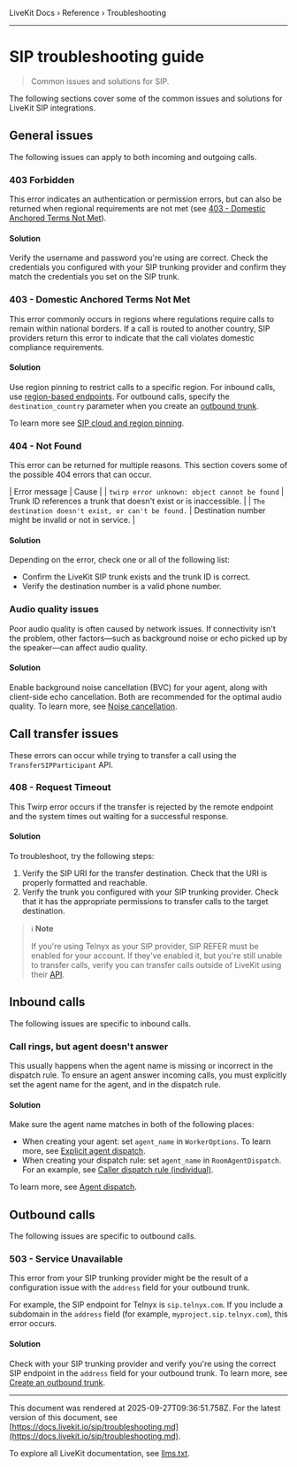 LiveKit Docs › Reference › Troubleshooting

---

# SIP troubleshooting guide

> Common issues and solutions for SIP.

The following sections cover some of the common issues and solutions for LiveKit SIP integrations.

## General issues

The following issues can apply to both incoming and outgoing calls.

### 403 Forbidden

This error indicates an authentication or permission errors, but can also be returned when regional requirements are not met (see [403 - Domestic Anchored Terms Not Met](#403-region-error)).

#### Solution

Verify the username and password you're using are correct. Check the credentials you configured with your SIP trunking provider and confirm they match the credentials you set on the SIP trunk.

### 403 - Domestic Anchored Terms Not Met

This error commonly occurs in regions where regulations require calls to remain within national borders. If a call is routed to another country, SIP providers return this error to indicate that the call violates domestic compliance requirements.

#### Solution

Use region pinning to restrict calls to a specific region. For inbound calls, use [region-based endpoints](https://docs.livekit.io/sip/cloud.md#inbound-calls). For outbound calls, specify the `destination_country` parameter when you create an [outbound trunk](https://docs.livekit.io/sip/trunk-outbound.md#region-pinning).

To learn more see [SIP cloud and region pinning](https://docs.livekit.io/sip/cloud.md).

### 404 - Not Found

This error can be returned for multiple reasons. This section covers some of the possible 404 errors that can occur.

| Error message | Cause |
| `twirp error unknown: object cannot be found` | Trunk ID references a trunk that doesn't exist or is inaccessible. |
| `The destination doesn't exist, or can't be found.` | Destination number might be invalid or not in service. |

#### Solution

Depending on the error, check one or all of the following list:

- Confirm the LiveKit SIP trunk exists and the trunk ID is correct.
- Verify the destination number is a valid phone number.

### Audio quality issues

Poor audio quality is often caused by network issues. If connectivity isn't the problem, other factors—such as background noise or echo picked up by the speaker—can affect audio quality.

#### Solution

Enable background noise cancellation (BVC) for your agent, along with client-side echo cancellation. Both are recommended for the optimal audio quality. To learn more, see [Noise cancellation](https://docs.livekit.io/home/cloud/noise-cancellation.md).

## Call transfer issues

These errors can occur while trying to transfer a call using the `TransferSIPParticipant` API.

### 408 - Request Timeout

This Twirp error occurs if the transfer is rejected by the remote endpoint and the system times out waiting for a successful response.

#### Solution

To troubleshoot, try the following steps:

1. Verify the SIP URI for the transfer destination. Check that the URI is properly formatted and reachable.
2. Verify the trunk you configured with your SIP trunking provider. Check that it has the appropriate permissions to transfer calls to the target destination.

> ℹ️ **Note**
> 
> If you're using Telnyx as your SIP provider, SIP REFER must be enabled for your account. If they've enabled it, but you're still unable to transfer calls, verify you can transfer calls outside of LiveKit using their [API](https://developers.telnyx.com/api/call-control/dial-call).

## Inbound calls

The following issues are specific to inbound calls.

### Call rings, but agent doesn't answer

This usually happens when the agent name is missing or incorrect in the dispatch rule. To ensure an agent answer incoming calls, you must explicitly set the agent name for the agent, and in the dispatch rule.

#### Solution

Make sure the agent name matches in both of the following places:

- When creating your agent: set `agent_name` in `WorkerOptions`. To learn more, see [Explicit agent dispatch](https://docs.livekit.io/agents/worker/agent-dispatch.md#explicit).
- When creating your dispatch rule: set `agent_name` in `RoomAgentDispatch`. For an example, see [Caller dispatch rule (individual)](https://docs.livekit.io/sip/dispatch-rule.md#caller-dispatch-rule-individual-).

To learn more, see [Agent dispatch](https://docs.livekit.io/agents/worker/agent-dispatch.md).

## Outbound calls

The following issues are specific to outbound calls.

### 503 - Service Unavailable

This error from your SIP trunking provider might be the result of a configuration issue with the `address` field for your outbound trunk.

For example, the SIP endpoint for Telnyx is `sip.telnyx.com`. If you include a subdomain in the `address` field (for example, `myproject.sip.telnyx.com`), this error occurs.

#### Solution

Check with your SIP trunking provider and verify you're using the correct SIP endpoint in the `address` field for your outbound trunk. To learn more, see [Create an outbound trunk](https://docs.livekit.io/sip/trunk-outbound.md#create).

---

This document was rendered at 2025-09-27T09:36:51.758Z.
For the latest version of this document, see [https://docs.livekit.io/sip/troubleshooting.md](https://docs.livekit.io/sip/troubleshooting.md).

To explore all LiveKit documentation, see [llms.txt](https://docs.livekit.io/llms.txt).
